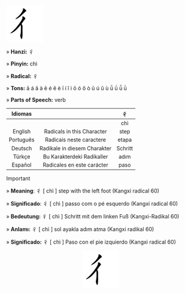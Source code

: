 <a href="https://dictionary.writtenchinese.com/worddetail/chi/31630/2/1" target="blank"><img align="center" src="https://github.com/DeiseFreire/Chinese_dictionary/blob/main/Hanzi%20%E5%BD%B3/%E5%BD%B3.gif" alt="" height="100" /></a> 

» **Hanzi:** 彳

» **Pinyin:** chì

» **Radical:** 彳 

» **Tons:** ā á ǎ à ē é ě è ī í ǐ ì ō ó ǒ ò ū ú ǔ ù ǖ ǘ ǚ ǜ 

» **Parts of Speech:** verb

| Idiomas |  | 彳 |
| :---: | :---: | :---: |
|  |   | chì | 
| English | Radicals in this Character | step  | 
| Português |Radicais neste caractere | etapa |
| Deutsch | Radikale in diesem Charakter | Schritt | 
| Türkçe | Bu Karakterdeki Radikaller | adım | 
| Español | Radicales en este carácter | paso | 

> [!IMPORTANT]
>
> » **Meaning**: 彳 [ chì ] step with the left foot (Kangxi radical 60)
>
> » **Significado**: 彳 [ chì ] passo com o pé esquerdo (Kangxi radical 60)
>
> » **Bedeutung:** 彳 [ chì ] Schritt mit dem linken Fuß (Kangxi-Radikal 60)
>
> » **Anlamı:** 彳 [ chì ] sol ayakla adım atma (Kangxi radikal 60)
> 
> » **Significado:** 彳 [ chì ] Paso con el pie izquierdo (Kangxi radical 60)

<p align="center">
<a href="https://dictionary.writtenchinese.com/worddetail/chi/31630/2/1" target="blank"><img align="center" src="https://github.com/DeiseFreire/Chinese_dictionary/blob/main/Hanzi%20%E5%BD%B3/%E5%BD%B3.gif" alt="" height="100" /></a> 
</p>

